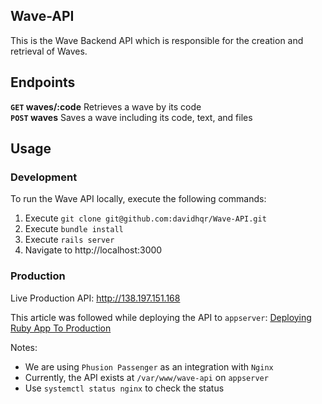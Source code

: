 ## Wave-API

This is the Wave Backend API which is responsible for the creation and retrieval of Waves.

## Endpoints

**`GET` waves/:code** Retrieves a wave by its code  
**`POST` waves** Saves a wave including its code, text, and files

## Usage

### Development

To run the Wave API locally, execute the following commands:
1. Execute `git clone git@github.com:davidhqr/Wave-API.git`
2. Execute `bundle install`
3. Execute `rails server`
4. Navigate to http://localhost:3000

### Production

Live Production API: http://138.197.151.168

This article was followed while deploying the API to `appserver`: [Deploying Ruby App To Production](https://www.phusionpassenger.com/library/walkthroughs/deploy/ruby/ownserver/nginx/oss/el7/deploy_app.html)

Notes:
- We are using `Phusion Passenger` as an integration with `Nginx`
- Currently, the API exists at `/var/www/wave-api` on `appserver`
- Use `systemctl status nginx` to check the status
